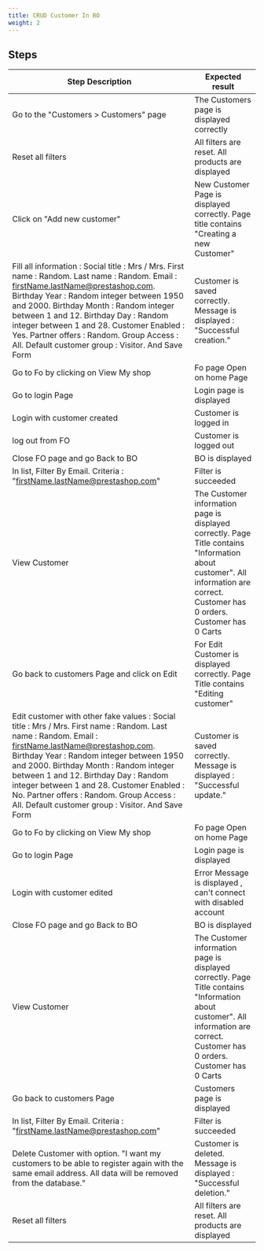 ```yaml
---
title: CRUD Customer In BO
weight: 2
---
```

## Steps
| Step Description | Expected result |
| ----- | ----- |
| Go to the "Customers > Customers" page | The Customers page is displayed correctly |
| Reset all filters | All filters are reset. All products are displayed |
| Click on "Add new customer" | New Customer Page is displayed correctly. Page title contains "Creating a new Customer" |
| Fill all information : Social title :  Mrs / Mrs. First name : Random. Last name : Random. Email : firstName.lastName@prestashop.com. Birthday Year : Random integer between 1950 and 2000. Birthday Month : Random integer between 1 and 12.  Birthday Day : Random integer between 1 and 28. Customer Enabled : Yes. Partner offers : Random. Group Access : All. Default customer group : Visitor. And Save Form | Customer is saved correctly. Message is displayed : "Successful creation." |
| Go to Fo by clicking on View My shop | Fo page Open on home Page |
| Go to login Page | Login page is displayed |
| Login with customer created | Customer is logged in |
| log out from FO | Customer is logged out |
| Close FO page and go Back to BO | BO is displayed |
| In list, Filter By Email. Criteria : "firstName.lastName@prestashop.com" | Filter is succeeded |
| View Customer | The Customer information page is displayed correctly. Page Title contains "Information about customer". All information are correct. Customer has 0 orders. Customer has 0 Carts |
| Go back to customers Page and click on Edit | For Edit Customer is displayed correctly. Page Title contains "Editing customer" |
| Edit customer with other fake values : Social title :  Mrs / Mrs. First name : Random. Last name : Random. Email : firstName.lastName@prestashop.com. Birthday Year : Random integer between 1950 and 2000. Birthday Month : Random integer between 1 and 12. Birthday Day : Random integer between 1 and 28. Customer Enabled : No. Partner offers : Random. Group Access : All. Default customer group : Visitor. And Save Form | Customer is saved correctly. Message is displayed : "Successful update." |
| Go to Fo by clicking on View My shop | Fo page Open on home Page |
| Go to login Page | Login page is displayed |
| Login with customer edited | Error Message is displayed , can't connect with disabled account |
| Close FO page and go Back to BO | BO is displayed |
| View Customer | The Customer information page is displayed correctly. Page Title contains "Information about customer". All information are correct. Customer has 0 orders. Customer has 0 Carts |
| Go back to customers Page | Customers page is displayed |
| In list, Filter By Email. Criteria : "firstName.lastName@prestashop.com" | Filter is succeeded |
| Delete Customer with option. "I want my customers to be able to register again with the same email address. All data will be removed from the database." | Customer is deleted. Message is displayed : "Successful deletion." |
| Reset all filters | All filters are reset. All products are displayed |
